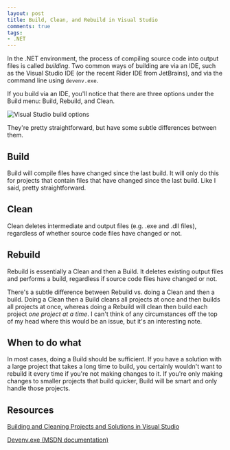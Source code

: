 ```yaml
---
layout: post
title: Build, Clean, and Rebuild in Visual Studio
comments: true
tags:
- .NET
---
```


In the .NET environment, the process of compiling source code into output files is called *building*. Two common ways of building are via an IDE, such as the Visual Studio IDE (or the recent Rider IDE from JetBrains), and via the command line using `devenv.exe`.

If you build via an IDE, you'll notice that there are three options under the Build menu: Build, Rebuild, and Clean.

![Visual Studio build options](../../../images/11-25-17/build.png "Visual Studio build options")

They're pretty straightforward, but have some subtle differences between them.

## Build

Build will compile files have changed since the last build. It will only do this for projects that contain files that have changed since the last build. Like I said, pretty straightforward.

## Clean

Clean deletes intermediate and output files (e.g. .exe and .dll files), regardless of whether source code files have changed or not.

## Rebuild

Rebuild is essentially a Clean and then a Build. It deletes existing output files and performs a build, regardless if source code files have changed or not.

There's a subtle difference between Rebuild vs. doing a Clean and then a build. Doing a Clean then a Build cleans all projects at once and then builds all projects at once, whereas doing a Rebuild will clean then build each project *one project at a time*. I can't think of any circumstances off the top of my head where this would be an issue, but it's an interesting note.

## When to do what

In most cases, doing a Build should be sufficient. If you have a solution with a large project that takes a long time to build, you certainly wouldn't want to rebuild it every time if you're not making changes to it. If you're only making changes to smaller projects that build quicker, Build will be smart and only handle those projects.

## Resources

[Building and Cleaning Projects and Solutions in Visual Studio](https://msdn.microsoft.com/en-us/library/5tdasz7h.aspx)

[Devenv.exe (MSDN documentation)](https://msdn.microsoft.com/en-us/library/b20w810z.aspx)

